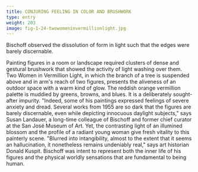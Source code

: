 ```yaml
---
title: CONJURING FEELING IN COLOR AND BRUSHWORK
type: entry
weight: 203
image: fig-1-24-twowomeninvermillionlight.jpg
---
```

Bischoff observed the dissolution of form in light such that the edges were barely discernable.

<!--more-->

Painting figures in a room or landscape required clusters of dense and gestural brushwork that showed the activity of light washing over them. Two Women in Vermillion Light, in which the branch of a tree is suspended above and in arm's reach of two figures, presents the aliveness of an outdoor space with a warm kind of glow. The reddish orange vermillion palette is muddied by greens, browns, and blues. It is a deliberately sought-after impurity. "Indeed, some of his paintings expressed feelings of severe anxiety and dread. Several works from 1955 are so dark that the figures are barely discernable, even while depicting innocuous daylight subjects," says Susan Landauer, a long-time colleague of Bischoff and former chief curator at the San José Museum of Art. Yet, the contrasting light of an illumined blossom and the profile of a radiant young woman give fresh vitality to this painterly scene. "Blurred into intangibility, almost to the extent that it seems an hallucination, it nonetheless remains undeniably real," says art historian Donald Kuspit. Bischoff was intent to represent both the inner life of his figures and the physical worldly sensations that are fundamental to being human. 
